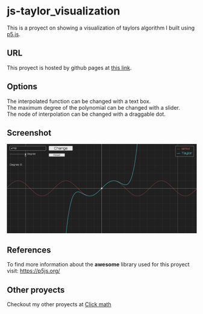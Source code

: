 # js-taylor_visualization
This is a proyect on showing a visualization of taylors algorithm I built using <a href="https://p5js.org/">p5.js</a>.
## URL
This proyect is hosted by github pages at <a href="https://pabloqb2000.github.io/js-taylor_visualization/">this link</a>.
## Options
The interpolated function can be changed with a text box. </br>
The maximum degree of the polynomial can be changed with a slider. </br>
The node of interpolation can be changed with a draggable dot.
## Screenshot
<img src="imgs/screenshot01.png"></img>
## References
To find more information about the <b>awesome</b> library used for this proyect visit:
<a href="https://p5js.org/"> https://p5js.org/ </a>

## Other proyects
Checkout my other proyects at <a href="https://pabloqb2000.github.io/Click_math/">Click math</a>
